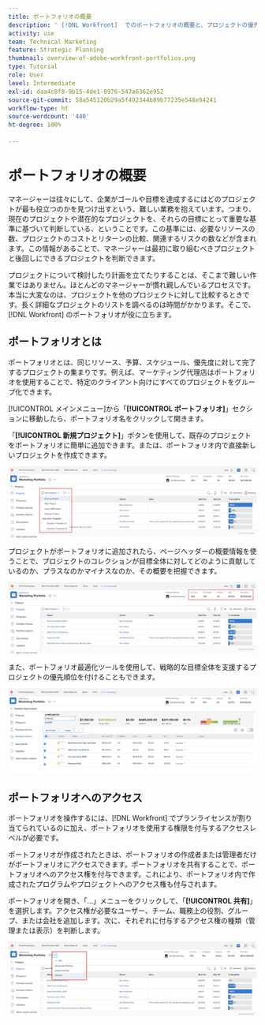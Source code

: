 ```yaml
---
title: ポートフォリオの概要
description: ' [!DNL Workfront]  でのポートフォリオの概要と、プロジェクトの優先順位を付けたり、プロジェクトを相互に比較する上でどのように役立つかを説明します。'
activity: use
team: Technical Marketing
feature: Strategic Planning
thumbnail: overview-of-adobe-workfront-portfolios.png
type: Tutorial
role: User
level: Intermediate
exl-id: daa4c8f8-9b15-4de1-8976-547a6362e952
source-git-commit: 58a545120b29a5f492344b89b77235e548e94241
workflow-type: ht
source-wordcount: '440'
ht-degree: 100%

---
```


# ポートフォリオの概要

マネージャーは往々にして、企業がゴールや目標を達成するにはどのプロジェクトが最も役立つのかを見つけ出すという、難しい業務を抱えています。つまり、現在のプロジェクトや潜在的なプロジェクトを、それらの目標にとって重要な基準に基づいて判断している、ということです。この基準には、必要なリソースの数、プロジェクトのコストとリターンの比較、関連するリスクの数などが含まれます。この情報があることで、マネージャーは最初に取り組むべきプロジェクトと後回しにできるプロジェクトを判断できます。

プロジェクトについて検討したり計画を立てたりすることは、そこまで難しい作業ではありません。ほとんどのマネージャーが慣れ親しんでいるプロセスです。本当に大変なのは、プロジェクトを他のプロジェクトに対して比較するときです。長く詳細なプロジェクトのリストを調べるのは時間がかかります。そこで、[!DNL  Workfront] のポートフォリオが役に立ちます。

## ポートフォリオとは

ポートフォリオとは、同じリソース、予算、スケジュール、優先度に対して完了するプロジェクトの集まりです。例えば、マーケティング代理店はポートフォリオを使用することで、特定のクライアント向けにすべてのプロジェクトをグループ化できます。

[!UICONTROL メインメニュー]から「**[!UICONTROL ポートフォリオ]**」セクションに移動したら、ポートフォリオ名をクリックして開きます。

「**[!UICONTROL 新規プロジェクト]**」ボタンを使用して、既存のプロジェクトをポートフォリオに簡単に追加できます。または、ポートフォリオ内で直接新しいプロジェクトを作成できます。

![[!UICONTROL 新規プロジェクト]ボタンのドロップダウンメニューの画像](assets/01-portfolio-management3.png)

プロジェクトがポートフォリオに追加されたら、ページヘッダーの概要情報を使うことで、プロジェクトのコレクションが目標全体に対してどのように貢献しているのか、プラスなのかマイナスなのか、その概要を把握できます。

![ページヘッダーのポートフォリオの概要情報の画像](assets/02-portfolio-management1.png)

また、ポートフォリオ最適化ツールを使用して、戦略的な目標全体を支援するプロジェクトの優先順位を付けることもできます。

![ポートフォリオのプロジェクトの優先順位付けの画像](assets/03-portfolio-management2.png)

## ポートフォリオへのアクセス

ポートフォリオを操作するには、[!DNL Workfront] でプランライセンスが割り当てられているのに加え、ポートフォリオを使用する権限を付与するアクセスレベルが必要です。

ポートフォリオが作成されたときは、ポートフォリオの作成者または管理者だけがポートフォリオにアクセスできます。ポートフォリオを共有することで、ポートフォリオへのアクセス権を付与できます。これにより、ポートフォリオ内で作成されたプログラムやプロジェクトへのアクセス権も付与されます。

ポートフォリオを開き、「...」メニューをクリックして、「**[!UICONTROL 共有]**」を選択します。アクセス権が必要なユーザー、チーム、職務上の役割、グループ、または会社を追加します。次に、それぞれに付与するアクセス権の種類（管理または表示）を判断します。

![[!DNL Workfront] のポートフォリオの「[!UICONTROL 共有]」オプションの画像](assets/04-portfolio-management11.png)

<!--
Pro-tips graphic
If a user can’t access a specific portfolio, make sure it’s shared with them. The Workfront access level determines that a user can access portfolios in general, but sharing makes sure they can see specific portfolios. 
-->

<!--
Learn more graphic and links to documentation articles
* Portfolio overview   
* Create a portfolio 
* Create and manage portfolios 
* Navigate within a portfolio 
* Share a portfolio   
-->
